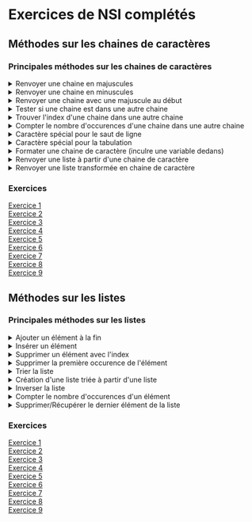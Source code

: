 # Exercices de NSI complétés
## Méthodes sur les chaines de caractères

### Principales méthodes sur les chaines de caractères
<details>
   <summary>Renvoyer une chaine en majuscules</summary>

  ```python
  chaine.upper()
  ```
</details>

<details>
   <summary>Renvoyer une chaine en minuscules</summary>

  ```python
  chaine.lower()
  ```
</details>

<details>
   <summary>Renvoyer une chaine avec une majuscule au début</summary>

  ```python
  chaine.capitalize()
  ```
</details>

<details>
   <summary>Tester si une chaine est dans une autre chaine</summary>

  ```python
  "chaine" in autre_chaine
  ```
</details>

<details>
   <summary>Trouver l'index d'une chaine dans une autre chaine</summary>

  ```python
  autre_chaine.find("chaine")
  ```
  <sub>note : si la chaine n'est pas trouvée cela renvoie -1, la méthode ne renvoie l'index de la première occurence</sub>
</details>

<details>
   <summary>Compter le nombre d'occurences d'une chaine dans une autre chaine</summary>

  ```python
  autre_chaine.count("chaine")
  ```
</details>

<details>
   <summary>Caractère spécial pour le saut de ligne</summary>

  ```python
  "\n"
  ```
</details>

<details>
   <summary>Caractère spécial pour la tabulation</summary>

  ```python
  "\t"
  ```
</details>

<details>
   <summary>Formater une chaine de caractère (inculre une variable dedans)</summary>

  ```python
  chaine = f"voici le contenu de ma_var : {ma_var}"
  ```
</details>

<details>
   <summary>Renvoyer une liste à partir d'une chaine de caractère</summary>

  ```python
  liste = chaine.split()
  ```
  note: on peut spécifier un séparateur comme suit
  ```python
  liste = chaine.split("séparateur")
  ```
</details>

<details>
   <summary>Renvoyer une liste transformée en chaine de caractère</summary>

  ```python
  chaine = "séparateur".join(liste)
  ```
</details>

### Exercices
[Exercice 1](Méthodes%20sur%20les%20chaines%20de%20caractère/Ex1.py)  
[Exercice 2](Méthodes%20sur%20les%20chaines%20de%20caractère/Ex2.py)  
[Exercice 3](Méthodes%20sur%20les%20chaines%20de%20caractère/Ex3.py)  
[Exercice 4](Méthodes%20sur%20les%20chaines%20de%20caractère/Ex4.py)  
[Exercice 5](Méthodes%20sur%20les%20chaines%20de%20caractère/Ex5.py)  
[Exercice 6](Méthodes%20sur%20les%20chaines%20de%20caractère/Ex6.py)  
[Exercice 7](Méthodes%20sur%20les%20chaines%20de%20caractère/Ex7.py)  
[Exercice 8](Méthodes%20sur%20les%20chaines%20de%20caractère/Ex8.py)  
[Exercice 9](Méthodes%20sur%20les%20chaines%20de%20caractère/Ex9.py)  

## Méthodes sur les listes

### Principales méthodes sur les listes
<details>
   <summary>Ajouter un élément à la fin</summary>

  ```python
  liste.append(elt)
  ```
</details>


<details>
  <summary>Insérer un élément</summary>

  ```python
  liste.insert(index, elt)
  ```

</details>

<details>
  <summary>Supprimer un élément avec l'index</summary>

  ```python
  del liste[index]
  ```

</details>

<details>
  <summary>Supprimer la première occurence de l'élément </summary>

  ```python
  liste.remove(elt)
   ```

</details>

<details>
  <summary>Trier la liste</summary>

  ```python
  liste.sort()
   ```

  <details>
    <summary>Inverser le tri</summary>

    ```python
    liste.sort(reverse=True)
    ```
  </details>

</details>

<details>
  <summary>Création d'une liste triée à partir d'une liste</summary>

  ```python
  sorted(liste)
  ```

  <details>
    <summary>Inverser le tri</summary>

    ```python
    sorted(liste, reverse=True)
    ```
  </details>

</details>

<details>
  <summary>Inverser la liste</summary>

  ```python
  liste.reverse()
   ```

</details>

<details>
  <summary>Compter le nombre d'occurences d'un élément</summary>

  ```python
  liste.count(elt)
   ```

</details>

<details>
  <summary>Supprimer/Récupérer le dernier élément de la liste</summary>

  ```python
  liste.pop()  
   ```
  note : cette méthode renvoie l'élément cela veut dire que pour

  ```python
  a = liste.pop()  
   ```
  *a* contiendra le dernier élément de la liste

</details>

### Exercices
[Exercice 1](Méthodes%20sur%20les%listes/Ex1.py)  
[Exercice 2](Méthodes%20sur%20les%listes/Ex2.py)  
[Exercice 3](Méthodes%20sur%20les%listes/Ex3.py)  
[Exercice 4](Méthodes%20sur%20les%listes/Ex4.py)  
[Exercice 5](Méthodes%20sur%20les%listes/Ex5.py)  
[Exercice 6](Méthodes%20sur%20les%listes/Ex6.py)  
[Exercice 7](Méthodes%20sur%20les%listes/Ex7.py)  
[Exercice 8](Méthodes%20sur%20les%listes/Ex8.py)  
[Exercice 9](Méthodes%20sur%20les%listes/Ex9.py)  